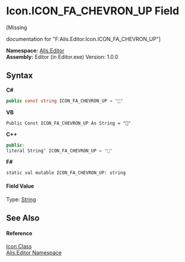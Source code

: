 # Icon.ICON_FA_CHEVRON_UP Field
 

\[Missing <summary> documentation for "F:Alis.Editor.Icon.ICON_FA_CHEVRON_UP"\]

**Namespace:**&nbsp;<a href="b150ade4-39de-a232-5f06-d3cdc1b2c538">Alis.Editor</a><br />**Assembly:**&nbsp;Editor (in Editor.exe) Version: 1.0.0

## Syntax

**C#**<br />
``` C#
public const string ICON_FA_CHEVRON_UP = ""
```

**VB**<br />
``` VB
Public Const ICON_FA_CHEVRON_UP As String = ""
```

**C++**<br />
``` C++
public:
literal String^ ICON_FA_CHEVRON_UP = ""
```

**F#**<br />
``` F#
static val mutable ICON_FA_CHEVRON_UP: string
```


#### Field Value
Type: <a href="https://docs.microsoft.com/dotnet/api/system.string" target="_blank">String</a>

## See Also


#### Reference
<a href="cc0f883c-67f8-f772-c6d7-a60b129f22a7">Icon Class</a><br /><a href="b150ade4-39de-a232-5f06-d3cdc1b2c538">Alis.Editor Namespace</a><br />